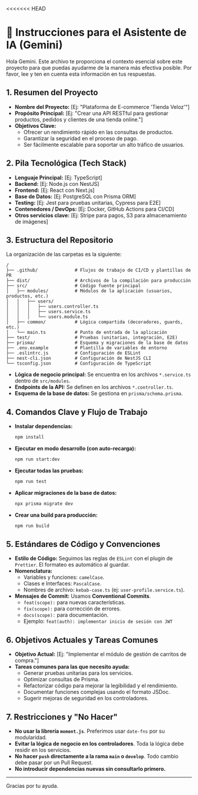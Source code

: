 <<<<<<< HEAD
# 🤖 Instrucciones para el Asistente de IA (Gemini)

Hola Gemini. Este archivo te proporciona el contexto esencial sobre este proyecto para que puedas ayudarme de la manera más efectiva posible. Por favor, lee y ten en cuenta esta información en tus respuestas.

## 1. Resumen del Proyecto

* **Nombre del Proyecto:** [Ej: "Plataforma de E-commerce 'Tienda Veloz'"]
* **Propósito Principal:** [Ej: "Crear una API RESTful para gestionar productos, pedidos y clientes de una tienda online."]
* **Objetivos Clave:**
    * Ofrecer un rendimiento rápido en las consultas de productos.
    * Garantizar la seguridad en el proceso de pago.
    * Ser fácilmente escalable para soportar un alto tráfico de usuarios.

## 2. Pila Tecnológica (Tech Stack)

* **Lenguaje Principal:** [Ej: TypeScript]
* **Backend:** [Ej: Node.js con NestJS]
* **Frontend:** [Ej: React con Next.js]
* **Base de Datos:** [Ej: PostgreSQL con Prisma ORM]
* **Testing:** [Ej: Jest para pruebas unitarias, Cypress para E2E]
* **Contenedores / DevOps:** [Ej: Docker, GitHub Actions para CI/CD]
* **Otros servicios clave:** [Ej: Stripe para pagos, S3 para almacenamiento de imágenes]

## 3. Estructura del Repositorio

La organización de las carpetas es la siguiente:

```
/
├── .github/              # Flujos de trabajo de CI/CD y plantillas de PR
├── dist/                 # Archivos de la compilación para producción
├── src/                  # Código fuente principal
│   ├── modules/          # Módulos de la aplicación (usuarios, productos, etc.)
│   │   ├── users/
│   │   │   ├── users.controller.ts
│   │   │   ├── users.service.ts
│   │   │   └── users.module.ts
│   ├── common/           # Lógica compartida (decoradores, guards, etc.)
│   └── main.ts           # Punto de entrada de la aplicación
├── test/                 # Pruebas (unitarias, integración, E2E)
├── prisma/               # Esquema y migraciones de la base de datos
├── .env.example          # Plantilla de variables de entorno
├── .eslintrc.js          # Configuración de ESLint
├── nest-cli.json         # Configuración de NestJS CLI
└── tsconfig.json         # Configuración de TypeScript
```
* **Lógica de negocio principal:** Se encuentra en los archivos `*.service.ts` dentro de `src/modules`.
* **Endpoints de la API:** Se definen en los archivos `*.controller.ts`.
* **Esquema de la base de datos:** Se gestiona en `prisma/schema.prisma`.

## 4. Comandos Clave y Flujo de Trabajo

* **Instalar dependencias:**
    ```bash
    npm install
    ```
* **Ejecutar en modo desarrollo (con auto-recarga):**
    ```bash
    npm run start:dev
    ```
* **Ejecutar todas las pruebas:**
    ```bash
    npm run test
    ```
* **Aplicar migraciones de la base de datos:**
    ```bash
    npx prisma migrate dev
    ```
* **Crear una build para producción:**
    ```bash
    npm run build
    ```

## 5. Estándares de Código y Convenciones

* **Estilo de Código:** Seguimos las reglas de `ESLint` con el plugin de `Prettier`. El formateo es automático al guardar.
* **Nomenclatura:**
    * Variables y funciones: `camelCase`.
    * Clases e Interfaces: `PascalCase`.
    * Nombres de archivo: `kebab-case.ts` (ej: `user-profile.service.ts`).
* **Mensajes de Commit:** Usamos **Conventional Commits**.
    * `feat(scope):` para nuevas características.
    * `fix(scope):` para corrección de errores.
    * `docs(scope):` para documentación.
    * Ejemplo: `feat(auth): implementar inicio de sesión con JWT`

## 6. Objetivos Actuales y Tareas Comunes

* **Objetivo Actual:** [Ej: "Implementar el módulo de gestión de carritos de compra."]
* **Tareas comunes para las que necesito ayuda:**
    * Generar pruebas unitarias para los servicios.
    * Optimizar consultas de Prisma.
    * Refactorizar código para mejorar la legibilidad y el rendimiento.
    * Documentar funciones complejas usando el formato JSDoc.
    * Sugerir mejoras de seguridad en los controladores.

## 7. Restricciones y "No Hacer"

* **No usar la librería `moment.js`**. Preferimos usar `date-fns` por su modularidad.
* **Evitar la lógica de negocio en los controladores**. Toda la lógica debe residir en los servicios.
* **No hacer `push` directamente a la rama `main` o `develop`**. Todo cambio debe pasar por un Pull Request.
* **No introducir dependencias nuevas sin consultarlo primero.**

---
Gracias por tu ayuda.
